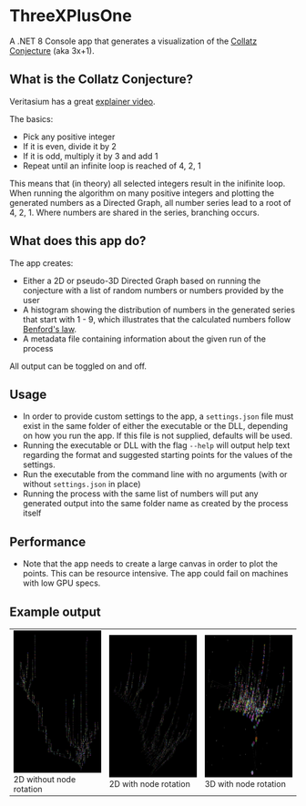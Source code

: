 # ThreeXPlusOne

A .NET 8 Console app that generates a visualization of the [Collatz Conjecture](https://en.wikipedia.org/wiki/Collatz_conjecture) (aka 3x+1).

## What is the Collatz Conjecture?

Veritasium has a great [explainer video](https://www.youtube.com/watch?v=094y1Z2wpJg).

The basics:

* Pick any positive integer
* If it is even, divide it by 2
* If it is odd, multiply it by 3 and add 1
* Repeat until an infinite loop is reached of 4, 2, 1

This means that (in theory) all selected integers result in the inifinite loop. When running the algorithm on many positive integers and plotting the generated numbers as a Directed Graph, all number series lead to a root of 4, 2, 1. Where numbers are shared in the series, branching occurs.

## What does this app do?

The app creates:

* Either a 2D or pseudo-3D Directed Graph based on running the conjecture with a list of random numbers or numbers provided by the user
* A histogram showing the distribution of numbers in the generated series that start with 1 - 9, which illustrates that the calculated numbers follow [Benford's law](https://en.wikipedia.org/wiki/Benford%27s_law).
* A metadata file containing information about the given run of the process

All output can be toggled on and off.

## Usage

* In order to provide custom settings to the app, a `settings.json` file must exist in the same folder of either the executable or the DLL, depending on how you run the app. If this file is not supplied, defaults will be used.
* Running the executable or DLL with the flag `--help` will output help text regarding the format and suggested starting points for the values of the settings.
* Run the executable from the command line with no arguments (with or without `settings.json` in place)
* Running the process with the same list of numbers will put any generated output into the same folder name as created by the process itself

## Performance

* Note that the app needs to create a large canvas in order to plot the points. This can be resource intensive. The app could fail on machines with low GPU specs.

## Example output
<table>
  <tr>
    <td><img src="https://github.com/wdthem/ThreeXPlusOne/raw/main/ExampleOutput/2D-NoRotation.png" width="250" height="250" alt="ThreeXPlusOne - 2D without node rotation"><br />2D without node rotation</td>
    <td><img src="https://github.com/wdthem/ThreeXPlusOne/raw/main/ExampleOutput/2D-WithRotation.png" width="250" height="250" alt="ThreeXPlusOne - 2D with node rotation"><br />2D with node rotation</td>
    <td><img src="https://github.com/wdthem/ThreeXPlusOne/raw/main/ExampleOutput/3D-WithRotation.png" width="250" height="250" alt="ThreeXPlusOne - 3D with node rotation"><br />3D with node rotation</td>
  </tr>
</table>



